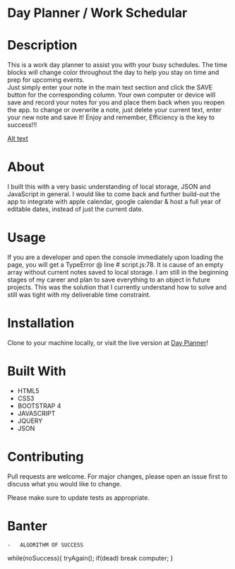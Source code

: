 # Day Planner / Work Schedular

# Description

This is a work day planner to assist you with your busy schedules. The time blocks will change color throughout the day to help you stay on time and prep for upcoming events.  
Just simply enter your note in the main text section and click the SAVE button for the corresponding column. Your own computer or device will save and record your notes for you and place them back when you reopen the app. to change or overwrite a note, just delete your current text, enter your new note and save it!
Enjoy and remember,
Efficiency is the key to success!!!

[Alt text](./assets/images/Day-Planner-min.png?raw=true)

# About

I built this with a very basic understanding of local storage, JSON and JavaScript in general. I would like to come back and further build-out the app to integrate with apple calendar, google calendar & host a full year of editable dates, instead of just the current date.

# Usage

If you are a developer and open the console immediately upon loading the page, you will get a TypeError @ line # script.js:78. It is cause of an empty array without current notes saved to local storage. I am still in the beginning stages of my career and plan to save everything to an object in future projects. This was the solution that I currently understand how to solve and still was tight with my deliverable time constraint.

# Installation

Clone to your machine locally, or visit the live version at [Day Planner](https://johnsasser.github.io/05-WorkScheduler/index.html)!

# Built With

- HTML5
- CSS3
- BOOTSTRAP 4
- JAVASCRIPT
- JQUERY
- JSON

# Contributing

Pull requests are welcome. For major changes, please open an issue first to discuss what you would like to change.

Please make sure to update tests as appropriate.

# Banter

    -   ALGORITHM OF SUCCESS

while(noSuccess){
tryAgain();
if(dead)
break computer;
}
